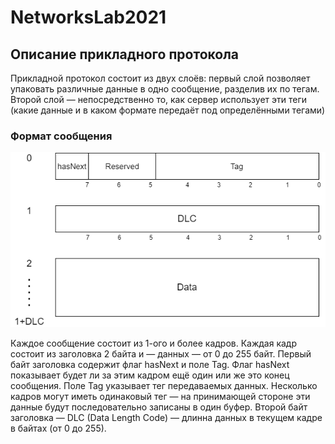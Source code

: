# NetworksLab2021

## Описание прикладного протокола

Прикладной протокол состоит из двух слоёв: первый слой позволяет упаковать различные данные в одно сообщение, разделив их по тегам. Второй слой — непосредственно то, как сервер использует эти теги (какие данные и в каком формате передаёт под определёнными тегами)
### Формат сообщения
![Формат сообщения](https://github.com/daniilpeshkov/NetworksLab2021/blob/master/images/simpleTcpMessage.drawio.png)

Каждое сообщение состоит из 1-ого и более кадров. Каждая кадр состоит из заголовка  2 байта и — данных — от 0 до 255 байт.
Первый байт заголовка содержит флаг hasNext и поле Tag. Флаг hasNext показывает будет ли за этим кадром ещё один или же это конец сообщения. Поле Tag указывает тег передаваемых данных. Несколько кадров могут иметь одинаковый тег — на принимающей стороне эти данные будут последовательно записаны в один буфер.
Второй байт заголовка — DLC (Data Length Code) — длинна данных в текущем кадре в байтах (от 0 до 255). 
